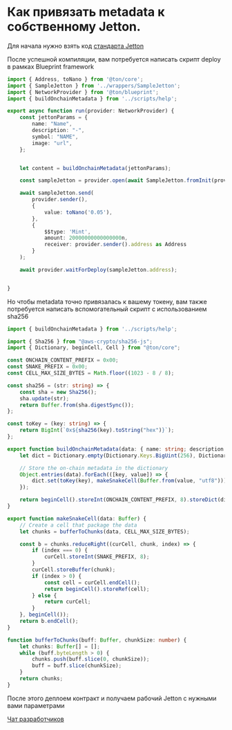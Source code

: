 # Как привязать metadata к собственному Jetton.

Для начала нужно взять код [cтандарта Jetton](https://tact-by-example.org/07-jetton-standard)

После успешной компиляции, вам потребуется написать скрипт deploy в рамках Blueprint framework

```typescript
import { Address, toNano } from '@ton/core';
import { SampleJetton } from '../wrappers/SampleJetton';
import { NetworkProvider } from '@ton/blueprint';
import { buildOnchainMetadata } from '../scripts/help';

export async function run(provider: NetworkProvider) {
    const jettonParams = {
        name: "Name",
        description: "-",
        symbol: "NAME",
        image: "url",
    };


    let content = buildOnchainMetadata(jettonParams);

    const sampleJetton = provider.open(await SampleJetton.fromInit(provider.sender().address as Address, content, 20000000000000000n));

    await sampleJetton.send(
        provider.sender(),
        {
            value: toNano('0.05'),
        },
        {
            $$type: 'Mint',
            amount: 20000000000000000n,
            receiver: provider.sender().address as Address
        }
    );

    await provider.waitForDeploy(sampleJetton.address);


}
```

Но чтобы metadata точно привязалась к вашему токену, вам также потребуется написать вспомогательный скрипт c использованием sha256

```typescript
import { buildOnchainMetadata } from '../scripts/help';
```

```typescript
import { Sha256 } from "@aws-crypto/sha256-js";
import { Dictionary, beginCell, Cell } from "@ton/core";

const ONCHAIN_CONTENT_PREFIX = 0x00;
const SNAKE_PREFIX = 0x00;
const CELL_MAX_SIZE_BYTES = Math.floor((1023 - 8 / 8);

const sha256 = (str: string) => {
    const sha = new Sha256();
    sha.update(str);
    return Buffer.from(sha.digestSync());
};

const toKey = (key: string) => {
    return BigInt(`0x${sha256(key).toString("hex")}`);
};

export function buildOnchainMetadata(data: { name: string; description: string; image: string }): Cell {
    let dict = Dictionary.empty(Dictionary.Keys.BigUint(256), Dictionary.Values.Cell());

    // Store the on-chain metadata in the dictionary
    Object.entries(data).forEach(([key, value]) => {
        dict.set(toKey(key), makeSnakeCell(Buffer.from(value, "utf8")));
    });

    return beginCell().storeInt(ONCHAIN_CONTENT_PREFIX, 8).storeDict(dict).endCell();
}

export function makeSnakeCell(data: Buffer) {
    // Create a cell that package the data
    let chunks = bufferToChunks(data, CELL_MAX_SIZE_BYTES);

    const b = chunks.reduceRight((curCell, chunk, index) => {
        if (index === 0) {
            curCell.storeInt(SNAKE_PREFIX, 8);
        }
        curCell.storeBuffer(chunk);
        if (index > 0) {
            const cell = curCell.endCell();
            return beginCell().storeRef(cell);
        } else {
            return curCell;
        }
    }, beginCell());
    return b.endCell();
}

function bufferToChunks(buff: Buffer, chunkSize: number) {
    let chunks: Buffer[] = [];
    while (buff.byteLength > 0) {
        chunks.push(buff.slice(0, chunkSize));
        buff = buff.slice(chunkSize);
    }
    return chunks;
}
```


После этого деплоем контракт и получаем рабочий Jetton с нужными вами параметрами

[Чат разработчиков](https://t.me/+Eksj5qJVDlxmOWJi)